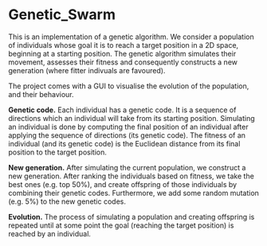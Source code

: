 # Genetic_Swarm
This is an implementation of a genetic algorithm. We consider a population of individuals whose goal it is to reach a target position in a 2D space, beginning at a starting position. The genetic algorithm simulates their movement, assesses their fitness and consequently constructs a new generation (where fitter indivuals are favoured).

The project comes with a GUI to visualise the evolution of the population, and their behaviour.

**Genetic code.**
Each individual has a genetic code. It is a sequence of directions which an individual will take from its starting position. Simulating an individual is done by computing the final position of an individual after applying the sequence of directions (its genetic code). The fitness of an individual (and its genetic code) is the Euclidean distance from its final position to the target position.

**New generation.**
After simulating the current population, we construct a new generation. After ranking the individuals based on fitness, we take the best ones (e.g. top 50%), and create offspring of those individuals by combining their genetic codes. Furthermore, we add some random mutation (e.g. 5%) to the new genetic codes.

**Evolution.**
The process of simulating a population and creating offspring is repeated until at some point the goal (reaching the target position) is reached by an individual.
